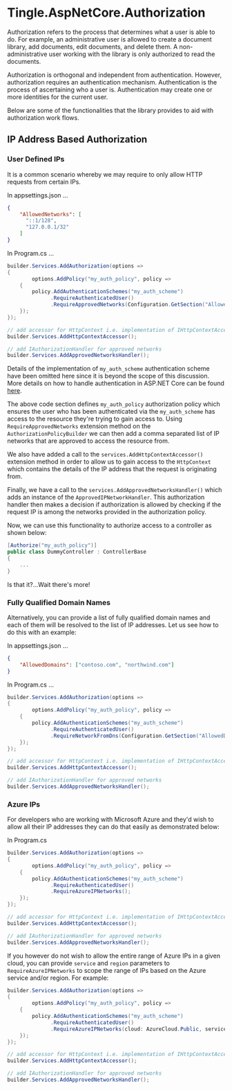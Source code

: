 # Tingle.AspNetCore.Authorization

Authorization refers to the process that determines what a user is able to do. For example, an administrative user is allowed to create a document library, add documents, edit documents, and delete them. A non-administrative user working with the library is only authorized to read the documents.

Authorization is orthogonal and independent from authentication. However, authorization requires an authentication mechanism. Authentication is the process of ascertaining who a user is. Authentication may create one or more identities for the current user.

Below are some of the functionalities that the library provides to aid with authorization work flows.

## IP Address Based Authorization

### User Defined IPs

It is a common scenario whereby we may require to only allow HTTP requests from certain IPs.

In appsettings.json ...

```json
{
    "AllowedNetworks": [
      "::1/128",
      "127.0.0.1/32"
    ]
}
```

In Program.cs ...

```cs
builder.Services.AddAuthorization(options =>
{
        options.AddPolicy("my_auth_policy", policy =>
    {
        policy.AddAuthenticationSchemes("my_auth_scheme")
              .RequireAuthenticatedUser()
              .RequireApprovedNetworks(Configuration.GetSection("AllowedNetworks"));
    });
});

// add accessor for HttpContext i.e. implementation of IHttpContextAccessor
builder.Services.AddHttpContextAccessor();

// add IAuthorizationHandler for approved networks
builder.Services.AddApprovedNetworksHandler();
```

Details of the implementation of `my_auth_scheme` authentication scheme have been omitted here since it is beyond the scope of this discussion. More details on how to handle authentication in ASP.NET Core can be found [here](https://docs.microsoft.com/en-us/aspnet/core/security/authentication/?view=aspnetcore-7.0).

The above code section defines `my_auth_policy` authorization policy which ensures the user who has been authenticated via the `my_auth_scheme` has access to the resource they're trying to gain access to. Using `RequireApprovedNetworks` extension method on the `AuthorizationPolicyBuilder` we can then add a comma separated list of IP networks that are approved to access the resource from.

We also have added a call to the `services.AddHttpContextAccessor()` extension method in order to allow us to gain access to the `HttpContext` which contains the details of the IP address that the request is originating from.

Finally, we have a call to the `services.AddApprovedNetworksHandler()` which adds an instance of the `ApprovedIPNetworkHandler`. This authorization handler then makes a decision if authorization is allowed by checking if the request IP is among the networks provided in the authorization policy.

Now, we can use this functionality to authorize access to a controller as shown below:

```cs
[Authorize("my_auth_policy")]
public class DummyController : ControllerBase
{
    ...
}
```

Is that it?...Wait there's more!

### Fully Qualified Domain Names

Alternatively, you can provide a list of fully qualified domain names and each of them will be resolved to the list of IP addresses. Let us see how to do this with an example:

In appsettings.json ...

```json
{
    "AllowedDomains": ["contoso.com", "northwind.com"]
}
```

In Program.cs ...

```cs
builder.Services.AddAuthorization(options =>
{
        options.AddPolicy("my_auth_policy", policy =>
    {
        policy.AddAuthenticationSchemes("my_auth_scheme")
              .RequireAuthenticatedUser()
              .RequireNetworkFromDns(Configuration.GetSection("AllowedDomains"));
    });
});

// add accessor for HttpContext i.e. implementation of IHttpContextAccessor
builder.Services.AddHttpContextAccessor();

// add IAuthorizationHandler for approved networks
builder.Services.AddApprovedNetworksHandler();
```

### Azure IPs

For developers who are working with Microsoft Azure and they'd wish to allow all their IP addresses they can do that easily as demonstrated below:

In Program.cs

```cs
builder.Services.AddAuthorization(options =>
{
        options.AddPolicy("my_auth_policy", policy =>
    {
        policy.AddAuthenticationSchemes("my_auth_scheme")
              .RequireAuthenticatedUser()
              .RequireAzureIPNetworks();
    });
});

// add accessor for HttpContext i.e. implementation of IHttpContextAccessor
builder.Services.AddHttpContextAccessor();

// add IAuthorizationHandler for approved networks
builder.Services.AddApprovedNetworksHandler();
```

If you however do not wish to allow the entire range of Azure IPs in a given cloud, you can provide `service` and `region` parameters to `RequireAzureIPNetworks` to scope the range of IPs based on the Azure service and/or region. For example:

```cs
builder.Services.AddAuthorization(options =>
{
        options.AddPolicy("my_auth_policy", policy =>
    {
        policy.AddAuthenticationSchemes("my_auth_scheme")
              .RequireAuthenticatedUser()
              .RequireAzureIPNetworks(cloud: AzureCloud.Public, service: "AzureAppService", region: "westeurope");
    });
});

// add accessor for HttpContext i.e. implementation of IHttpContextAccessor
builder.Services.AddHttpContextAccessor();

// add IAuthorizationHandler for approved networks
builder.Services.AddApprovedNetworksHandler();
```
